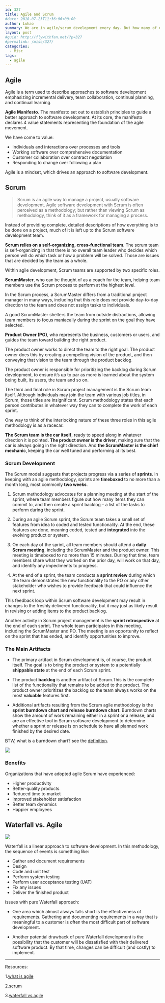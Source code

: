 ```yaml
---
id: 327
title: Agile and Scrum
#date: 2018-07-23T11:36:06+00:00
author: Luhao
summary: We are in agile/scrum development every day. But how many of us can really speck out the theory of agile and scrum?
layout: post
#guid: http://flywithfan.net/?p=327
#permalink: /misc/327/
categories:
  - Misc
tags:
  - agile
---
```


## Agile

Agile is a term used to describe approaches to software development emphasizing incremental delivery, team collaboration, continual planning, and continual learning.

**Agile Manifesto**. The manifesto set out to establish principles to guide a better approach to software development. At its core, the manifesto declares 4 value statements representing the foundation of the agile movement.

We have come to value:

- Individuals and interactions over processes and tools
- Working software over comprehensive documentation
- Customer collaboration over contract negotiation
- Responding to change over following a plan

Agile is a mindset, which drives an approach to software development.

## Scrum

> Scrum is an agile way to manage a project, usually software development. Agile software development with Scrum is often perceived as a methodology; but rather than viewing Scrum as methodology, think of it as a framework for managing a process.

Instead of providing complete, detailed descriptions of how everything is to be done on a project, much of it is left up to the Scrum software development team.

**Scrum relies on a self-organizing, cross-functional team**. The scrum team is self-organizing in that there is no overall team leader who decides which person will do which task or how a problem will be solved. Those are issues that are decided by the team as a whole.

Within agile development, Scrum teams are supported by two specific roles.

**ScrumMaster**, who can be thought of as a coach for the team, helping team members use the Scrum process to perform at the highest level.

In the Scrum process, a ScrumMaster differs from a traditional project manager in many ways, including that this role does not provide day-to-day direction to the team and does not assign tasks to individuals.

A good ScrumMaster shelters the team from outside distractions, allowing team members to focus maniacally during the sprint on the goal they have selected.

**Product Owner (PO)**, who represents the business, customers or users, and guides the team toward building the right product.

The product owner works to direct the team to the right goal. The product owner does this by creating a compelling vision of the product, and then conveying that vision to the team through the product backlog.

The product owner is responsible for prioritizing the backlog during Scrum development, to ensure it’s up to par as more is learned about the system being built, its users, the team and so on.

The third and final role in Scrum project management is the Scrum team itself. Although individuals may join the team with various job titles, in Scrum, those titles are insignificant. Scrum methodology states that each person contributes in whatever way they can to complete the work of each sprint.

One way to think of the interlocking nature of these three roles in this agile methodology is as a racecar.

**The Scrum team is the car itself**, ready to speed along in whatever direction it is pointed. **The product owner is the driver**, making sure that the car is always going in the right direction. And **the ScrumMaster is the chief mechanic**, keeping the car well tuned and performing at its best.

### Scrum Development

The Scrum model suggests that projects progress via a series of **sprints**. In keeping with an agile methodology, sprints are **timeboxed** to no more than a month long, most commonly **two weeks**.

1. Scrum methodology advocates for a planning meeting at the start of the sprint, where team members figure out how many items they can commit to, and then create a sprint backlog – a list of the tasks to perform during the sprint.</p>
2. During an agile Scrum sprint, the Scrum team takes a small set of features from idea to coded and tested functionality. At the end, these features are done, meaning coded, tested and **integrated** into the evolving product or system.

3. On each day of the sprint, all team members should attend a **daily Scrum meeting**, including the ScrumMaster and the product owner. This meeting is timeboxed to no more than 15 minutes. During that time, team members share what they worked on the prior day, will work on that day, and identify any impediments to progress.

4. At the end of a sprint, the team conducts a **sprint review** during which the team demonstrates the new functionality to the PO or any other stakeholder who wishes to provide feedback that could influence the next sprint.

This feedback loop within Scrum software development may result in changes to the freshly delivered functionality, but it may just as likely result in revising or adding items to the product backlog.

Another activity in Scrum project management is the **sprint retrospective** at the end of each sprint. The whole team participates in this meeting, including the ScrumMaster and PO. The meeting is an opportunity to reflect on the sprint that has ended, and identify opportunities to improve.

### The Main Artifacts

- The primary artifact in Scrum development is, of course, the product itself. The goal is to bring the product or system to a potentially **shippable state** at the end of each Scrum sprint.</p>
- The product **backlog** is another artifact of Scrum.This is the complete list of the functionality that remains to be added to the product. The product owner prioritizes the backlog so the team always works on the most **valuable** features first.

- Additional artifacts resulting from the Scrum agile methodology is the **sprint burndown chart and release burndown chart**. Burndown charts show the amount of work remaining either in a sprint or a release, and are an effective tool in Scrum software development to determine whether a sprint or release is on schedule to have all planned work finished by the desired date.

BTW, what is a burndown chart? see the [definition](https://en.wikipedia.org/wiki/Burn_down_chart).

![](https://upload.wikimedia.org/wikipedia/commons/8/8c/Burn_down_chart.png)

### Benefits

Organizations that have adopted agile Scrum have experienced:

- Higher productivity
- Better-quality products
- Reduced time to market
- Improved stakeholder satisfaction
- Better team dynamics
- Happier employees

## Waterfall vs. Agile

![](https://ekiy5aot90-flywheel.netdna-ssl.com/wp-content/uploads/2013/07/segue-blog-waterfall-vs-agile-which-is-right-development-methodology-for-your-project.png)

Waterfall is a linear approach to software development. In this methodology, the sequence of events is something like:

- Gather and document requirements
- Design
- Code and unit test
- Perform system testing
- Perform user acceptance testing (UAT)
- Fix any issues
- Deliver the finished product

issues with pure Waterfall approach:

- One area which almost always falls short is the effectiveness of requirements. Gathering and documenting requirements in a way that is meaningful to a customer is often the most difficult part of software development.</p>
- Another potential drawback of pure Waterfall development is the possibility that the customer will be dissatisfied with their delivered software product. By that time, changes can be difficult (and costly) to implement.

---

Resources:

1.[what is agile](https://docs.microsoft.com/en-us/azure/devops/agile/what-is-agile)

2.[scrum](https://www.mountaingoatsoftware.com/agile/scrum)

3.[waterfall vs agile](https://www.seguetech.com/waterfall-vs-agile-methodology/)
